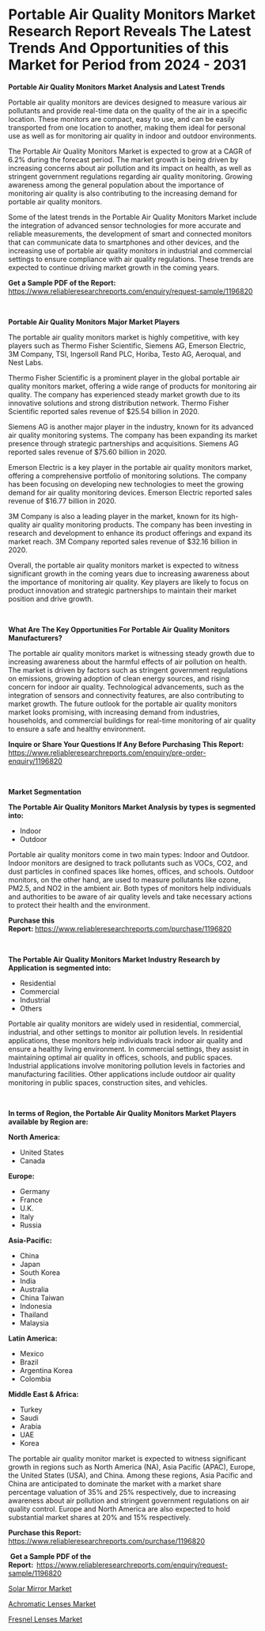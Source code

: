 <p><h1>Portable Air Quality Monitors Market Research Report Reveals The Latest Trends And Opportunities of this Market for Period from 2024 - 2031</h1></p><p><strong>Portable Air Quality Monitors Market Analysis and Latest Trends</strong></p>
<p><p>Portable air quality monitors are devices designed to measure various air pollutants and provide real-time data on the quality of the air in a specific location. These monitors are compact, easy to use, and can be easily transported from one location to another, making them ideal for personal use as well as for monitoring air quality in indoor and outdoor environments.</p><p>The Portable Air Quality Monitors Market is expected to grow at a CAGR of 6.2% during the forecast period. The market growth is being driven by increasing concerns about air pollution and its impact on health, as well as stringent government regulations regarding air quality monitoring. Growing awareness among the general population about the importance of monitoring air quality is also contributing to the increasing demand for portable air quality monitors.</p><p>Some of the latest trends in the Portable Air Quality Monitors Market include the integration of advanced sensor technologies for more accurate and reliable measurements, the development of smart and connected monitors that can communicate data to smartphones and other devices, and the increasing use of portable air quality monitors in industrial and commercial settings to ensure compliance with air quality regulations. These trends are expected to continue driving market growth in the coming years.</p></p>
<p><strong>Get a Sample PDF of the Report:&nbsp;</strong> <a href="https://www.reliableresearchreports.com/enquiry/request-sample/1196820">https://www.reliableresearchreports.com/enquiry/request-sample/1196820</a></p>
<p>&nbsp;</p>
<p><strong>Portable Air Quality Monitors Major Market Players</strong></p>
<p><p>The portable air quality monitors market is highly competitive, with key players such as Thermo Fisher Scientific, Siemens AG, Emerson Electric, 3M Company, TSI, Ingersoll Rand PLC, Horiba, Testo AG, Aeroqual, and Nest Labs. </p><p>Thermo Fisher Scientific is a prominent player in the global portable air quality monitors market, offering a wide range of products for monitoring air quality. The company has experienced steady market growth due to its innovative solutions and strong distribution network. Thermo Fisher Scientific reported sales revenue of $25.54 billion in 2020.</p><p>Siemens AG is another major player in the industry, known for its advanced air quality monitoring systems. The company has been expanding its market presence through strategic partnerships and acquisitions. Siemens AG reported sales revenue of $75.60 billion in 2020.</p><p>Emerson Electric is a key player in the portable air quality monitors market, offering a comprehensive portfolio of monitoring solutions. The company has been focusing on developing new technologies to meet the growing demand for air quality monitoring devices. Emerson Electric reported sales revenue of $16.77 billion in 2020.</p><p>3M Company is also a leading player in the market, known for its high-quality air quality monitoring products. The company has been investing in research and development to enhance its product offerings and expand its market reach. 3M Company reported sales revenue of $32.16 billion in 2020.</p><p>Overall, the portable air quality monitors market is expected to witness significant growth in the coming years due to increasing awareness about the importance of monitoring air quality. Key players are likely to focus on product innovation and strategic partnerships to maintain their market position and drive growth.</p></p>
<p>&nbsp;</p>
<p><strong>What Are The Key Opportunities For Portable Air Quality Monitors Manufacturers?</strong></p>
<p><p>The portable air quality monitors market is witnessing steady growth due to increasing awareness about the harmful effects of air pollution on health. The market is driven by factors such as stringent government regulations on emissions, growing adoption of clean energy sources, and rising concern for indoor air quality. Technological advancements, such as the integration of sensors and connectivity features, are also contributing to market growth. The future outlook for the portable air quality monitors market looks promising, with increasing demand from industries, households, and commercial buildings for real-time monitoring of air quality to ensure a safe and healthy environment.</p></p>
<p><strong>Inquire or Share Your Questions If Any Before Purchasing This Report:</strong> <a href="https://www.reliableresearchreports.com/enquiry/pre-order-enquiry/1196820">https://www.reliableresearchreports.com/enquiry/pre-order-enquiry/1196820</a></p>
<p>&nbsp;</p>
<p><strong>Market Segmentation</strong></p>
<p><strong>The Portable Air Quality Monitors Market Analysis by types is segmented into:</strong></p>
<p><ul><li>Indoor</li><li>Outdoor</li></ul></p>
<p><p>Portable air quality monitors come in two main types: Indoor and Outdoor. Indoor monitors are designed to track pollutants such as VOCs, CO2, and dust particles in confined spaces like homes, offices, and schools. Outdoor monitors, on the other hand, are used to measure pollutants like ozone, PM2.5, and NO2 in the ambient air. Both types of monitors help individuals and authorities to be aware of air quality levels and take necessary actions to protect their health and the environment.</p></p>
<p><strong>Purchase this Report:&nbsp;</strong><a href="https://www.reliableresearchreports.com/purchase/1196820">https://www.reliableresearchreports.com/purchase/1196820</a></p>
<p>&nbsp;</p>
<p><strong>The Portable Air Quality Monitors Market Industry Research by Application is segmented into:</strong></p>
<p><ul><li>Residential</li><li>Commercial</li><li>Industrial</li><li>Others</li></ul></p>
<p><p>Portable air quality monitors are widely used in residential, commercial, industrial, and other settings to monitor air pollution levels. In residential applications, these monitors help individuals track indoor air quality and ensure a healthy living environment. In commercial settings, they assist in maintaining optimal air quality in offices, schools, and public spaces. Industrial applications involve monitoring pollution levels in factories and manufacturing facilities. Other applications include outdoor air quality monitoring in public spaces, construction sites, and vehicles.</p></p>
<p>&nbsp;</p>
<p><strong>In terms of Region, the Portable Air Quality Monitors Market Players available by Region are:</strong></p>
<p>
    <p> <strong> North America: </strong>
        <ul>
            <li>United States</li>
            <li>Canada</li>
        </ul>
        </p> 
    <p> <strong> Europe: </strong>
        <ul>
            <li>Germany</li>
            <li>France</li>
            <li>U.K.</li>
            <li>Italy</li>
            <li>Russia</li>
        </ul>
        </p> 
    <p> <strong> Asia-Pacific: </strong>
        <ul>
            <li>China</li>
            <li>Japan</li>
            <li>South Korea</li>
            <li>India</li>
            <li>Australia</li>
            <li>China Taiwan</li>
            <li>Indonesia</li>
            <li>Thailand</li>
            <li>Malaysia</li>
        </ul>
        </p> 
    <p> <strong> Latin America: </strong>
        <ul>
            <li>Mexico</li>
            <li>Brazil</li>
            <li>Argentina Korea</li>
            <li>Colombia</li>
        </ul>
        </p> 
    <p> <strong> Middle East & Africa: </strong>
        <ul>
            <li>Turkey</li>
            <li>Saudi</li>
            <li>Arabia</li>
            <li>UAE</li>
            <li>Korea</li>
        </ul>
    </p>
    </p>
<p><p>The portable air quality monitor market is expected to witness significant growth in regions such as North America (NA), Asia Pacific (APAC), Europe, the United States (USA), and China. Among these regions, Asia Pacific and China are anticipated to dominate the market with a market share percentage valuation of 35% and 25% respectively, due to increasing awareness about air pollution and stringent government regulations on air quality control. Europe and North America are also expected to hold substantial market shares at 20% and 15% respectively.</p></p>
<p><strong>Purchase this Report: </strong><a href="https://www.reliableresearchreports.com/purchase/1196820">https://www.reliableresearchreports.com/purchase/1196820</a></p>
<p>&nbsp;<strong>Get a Sample PDF of the Report:&nbsp;&nbsp;</strong><a href="https://www.reliableresearchreports.com/enquiry/request-sample/1196820">https://www.reliableresearchreports.com/enquiry/request-sample/1196820</a></p>
<p><strong></strong></p>
<p><p><a href="https://github.com/RoccoManning/Market-Research-Report-List-4/blob/main/solar-mirror-market.md">Solar Mirror Market</a></p><p><a href="https://github.com/mauripalmi/Market-Research-Report-List-2/blob/main/achromatic-lenses-market.md">Achromatic Lenses Market</a></p><p><a href="https://github.com/gulaimolin/Market-Research-Report-List-3/blob/main/fresnel-lenses-market.md">Fresnel Lenses Market</a></p></p>